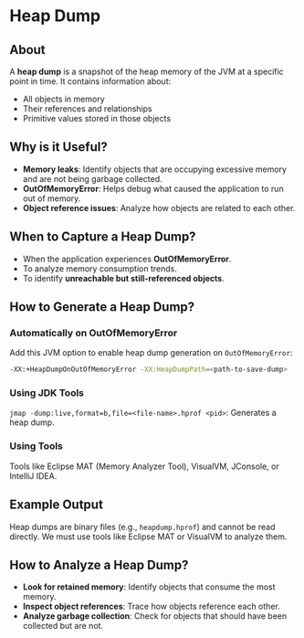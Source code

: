 # Heap Dump

## About

A **heap dump** is a snapshot of the heap memory of the JVM at a specific point in time. It contains information about:

* All objects in memory
* Their references and relationships
* Primitive values stored in those objects

## Why is it Useful?

* **Memory leaks**: Identify objects that are occupying excessive memory and are not being garbage collected.
* **OutOfMemoryError**: Helps debug what caused the application to run out of memory.
* **Object reference issues**: Analyze how objects are related to each other.

## When to Capture a Heap Dump?

* When the application experiences **OutOfMemoryError**.
* To analyze memory consumption trends.
* To identify **unreachable but still-referenced objects**.

## How to Generate a Heap Dump?

### **Automatically on OutOfMemoryError**&#x20;

Add this JVM option to enable heap dump generation on `OutOfMemoryError`:

```bash
-XX:+HeapDumpOnOutOfMemoryError -XX:HeapDumpPath=<path-to-save-dump>
```

### **Using JDK Tools**

`jmap -dump:live,format=b,file=<file-name>.hprof <pid>`: Generates a heap dump.

### **Using Tools**

Tools like Eclipse MAT (Memory Analyzer Tool), VisualVM, JConsole, or IntelliJ IDEA.

## Example Output

Heap dumps are binary files (e.g., `heapdump.hprof`) and cannot be read directly. We must use tools like Eclipse MAT or VisualVM to analyze them.

## How to Analyze a Heap Dump?

* **Look for retained memory**: Identify objects that consume the most memory.
* **Inspect object references**: Trace how objects reference each other.
* **Analyze garbage collection**: Check for objects that should have been collected but are not.

